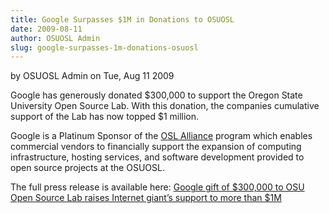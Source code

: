 ```yaml
---
title: Google Surpasses $1M in Donations to OSUOSL
date: 2009-08-11
author: OSUOSL Admin
slug: google-surpasses-1m-donations-osuosl
---
```

by OSUOSL Admin on Tue, Aug 11 2009

Google has generously donated $300,000 to support the Oregon State University
Open Source Lab. With this donation, the companies cumulative support of the Lab
has now topped $1 million.

Google is a Platinum Sponsor of the [OSL Alliance](/sponsors) program which enables
commercial vendors to financially support the expansion of computing
infrastructure, hosting services, and software development provided to open
source projects at the OSUOSL.

The full press release is available here:
[Google gift of $300,000 to OSU Open Source Lab raises Internet giant’s support to more than $1M](http://oregonstate.edu/ua/ncs/archives/2009/aug/google-gift-300000-osu-open-source-lab-raises-internet-giant%E2%80%99s-support-more-1m)
